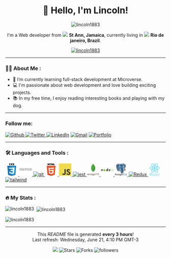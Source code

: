 <h1 align="center">👋 Hello, I'm Lincoln!</h1>

<div align="center">
  <p> 
    <img src="https://komarev.com/ghpvc/?username=lincoln1883&label=Visitor%20number&color=0e75b6&style=flat" alt="lincoln1883" /> 
  </p>
  <p>I'm a Web developer from <img src="https://cdn-icons-png.flaticon.com/128/555/555653.png" width="13" /> <b>St Ann, Jamaica</b>, currently living in <img src="https://cdn-icons-png.flaticon.com/128/5111/5111676.png" width="13" /> <b>Rio de janeiro, Brazil</b>. 
  </p>
</div>

<p align="center">
  <a href="https://github-profile-trophy.vercel.app/">
    <img src="https://github-profile-trophy.vercel.app/?username=lincoln1883&theme=radical" alt="lincoln1883" />
  </a>
</p>

---

### :man_technologist: About Me :

- 🌱 I’m currently learning full-stack development at Microverse.
- 💻 I'm passionate about web development and love building exciting projects.
- 📚 In my free time, I enjoy reading interesting books and playing with my dog.

---

<h3 align="left">Follow me:</h3>
<p align="left">
  <a href="https://github.com/lincoln1883" target="_blank">
  <img alt="Github" src="https://img.shields.io/badge/GitHub-%2312100E.svg?&style=for-the-badge&logo=Github&logoColor=white" alt="lincolngibson7"/>
  </a> 
  <a href="https://twitter.com/lincolngibson7" target="_blank">
  <img alt="Twitter" src="https://img.shields.io/badge/twitter-%231DA1F2.svg?&style=for-the-badge&logo=twitter&logoColor=white" alt="lincolngibson7" />
  </a> 
 
  <a href="https://www.linkedin.com/in/lincoln-gibson" target="_blank">
  <img alt="LinkedIn" src="https://img.shields.io/badge/linkedin-%230077B5.svg?&style=for-the-badge&logo=linkedin&logoColor=white" /></a>
  <a href="https://mail.google.com/mail/u/?authuser=lincolngibson7@gmail.com" target="_blank">
  <img alt="Gmail" src="https://img.shields.io/badge/Gmail-D14836?style=for-the-badge&logo=gmail&logoColor=white" /></a>
  <a href="https://lincoln-gibson-portfolio.netlify.app/" target="_blank">
  <img alt="Portfolio" src="https://img.shields.io/badge/website-000000?style=for-the-badge&logo=About.me&logoColor=white" /></a>
  <a href="https://medium.com/@lincolngibson7" target="_blank"
   <img alt="Medium" src="https://img.shields.io/badge/Medium-12100E?style=for-the-badge&logo=medium&logoColor=white" />
  </a>
</p>

---

### :hammer_and_wrench: Languages and Tools :

<p align="left">
  <a href="https://www.w3schools.com/css/" target="_blank" rel="noreferrer">
    <img src="https://raw.githubusercontent.com/devicons/devicon/master/icons/css3/css3-original-wordmark.svg" alt="css3" width="40" height="40"/> 
  </a> 
  <a href="https://expressjs.com" target="_blank" rel="noreferrer">
  <img src="https://raw.githubusercontent.com/devicons/devicon/master/icons/express/express-original-wordmark.svg" alt="express" width="40" height="40"/> </a> <a href="https://git-scm.com/" target="_blank" rel="noreferrer">
  <img src="https://www.vectorlogo.zone/logos/git-scm/git-scm-icon.svg" alt="git" width="40" height="40"/>
  </a> 
  <a href="https://www.w3.org/html/" target="_blank" rel="noreferrer">
    <img src="https://raw.githubusercontent.com/devicons/devicon/master/icons/html5/html5-original-wordmark.svg" alt="html5" width="40" height="40"/> </a>
  <a href="https://developer.mozilla.org/en-US/docs/Web/JavaScript" target="_blank" rel="noreferrer">
    <img src="https://raw.githubusercontent.com/devicons/devicon/master/icons/javascript/javascript-original.svg" alt="javascript" width="40" height="40"/> 
  </a>
  <a href="https://jestjs.io" target="_blank" rel="noreferrer">
    <img src="https://www.vectorlogo.zone/logos/jestjsio/jestjsio-icon.svg" alt="jest" width="40" height="40"/>
  </a>
  <a href="https://www.mongodb.com/" target="_blank" rel="noreferrer">
    <img src="https://raw.githubusercontent.com/devicons/devicon/master/icons/mongodb/mongodb-original-wordmark.svg" alt="mongodb" width="40" height="40"/>
  </a>
  <a href="https://nodejs.org" target="_blank" rel="noreferrer">
    <img src="https://raw.githubusercontent.com/devicons/devicon/master/icons/nodejs/nodejs-original-wordmark.svg" alt="nodejs" width="40" height="40"/> </a> 
  <a href="https://www.postgresql.org" target="_blank" rel="noreferrer">
    <img src="https://raw.githubusercontent.com/devicons/devicon/master/icons/postgresql/postgresql-original-wordmark.svg" alt="postgresql" width="40" height="40"/> 
  </a>
    <a href="https://redux.js.org/" target="_blank" rel="noreferrer">
   <img src="https://user-images.githubusercontent.com/25181517/187896150-cc1dcb12-d490-445c-8e4d-1275cd2388d6.png" alt="Redux" width="40" height="40"/> </a> 
  <a href="https://reactjs.org/" target="_blank" rel="noreferrer">
    <img src="https://raw.githubusercontent.com/devicons/devicon/master/icons/react/react-original-wordmark.svg" alt="react" width="40" height="40"/> </a> 
  <a href="https://tailwindcss.com/" target="_blank" rel="noreferrer">
    <img src="https://www.vectorlogo.zone/logos/tailwindcss/tailwindcss-icon.svg" alt="tailwind" width="40" height="40"/> 
  </a>
</p>

---

### :fire: My Stats :

<p>
  <img align="left" src="https://github-readme-stats.vercel.app/api/top-langs?username=lincoln1883&show_icons=true&theme=radical&locale=en&layout=compact" alt="lincoln1883" />
</p>

<p>&nbsp;
  <img align="center" src="https://github-readme-stats.vercel.app/api?username=lincoln1883&show_icons=true&theme=radical&locale=en" alt="lincoln1883" />
</p>

<p>
  <img align="center" src="https://github-readme-streak-stats.herokuapp.com/?user=lincoln1883&&show_icons=true&theme=radical" alt="lincoln1883" />
</p>

------------
<p align="center">This <i>README</i> file is generated <b>every 3 hours</b>!</br>Last refresh: Wednesday, June 21, 4:10 PM GMT-3<br /></p>
<p align="center">
  <img src="https://github.com/lincoln1883/lincoln1883/workflows/README%20build/badge.svg" />
  <img alt="Stars" src="https://img.shields.io/github/stars/lincoln1883?style=flat-square&labelColor=343b41"/>
  <img alt="Forks" src="https://img.shields.io/github/forks/lincoln1883/lincoln1883?style=flat-square&labelColor=343b41"/>
  <img alt="followers" src="https://img.shields.io/github/followers/lincoln1883?color=236ad3&style=for-the-badge&logo=github&label=Follow"/>
</p>
